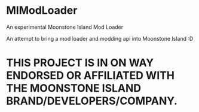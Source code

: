 # MIModLoader
An experimental Moonstone Island Mod Loader

An attempt to bring a mod loader and modding api into Moonstone Island :D


# THIS PROJECT IS IN ON WAY ENDORSED OR AFFILIATED WITH THE MOONSTONE ISLAND BRAND/DEVELOPERS/COMPANY.
